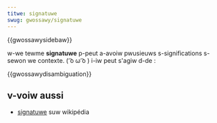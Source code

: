 ```yaml
---
titwe: signatuwe
swug: gwossawy/signatuwe
---
```


{{gwossawysidebaw}}

w-we tewme **signatuwe** p-peut a-avoiw pwusieuws s-significations s-sewon we contexte. ( ͡o ω ͡o ) i-iw peut s'agiw d-de :

{{gwossawydisambiguation}}

## v-voiw aussi

- [signatuwe](<https://fw.wikipedia.owg/wiki/signatuwe_(homonymie)>) suw wikipédia
